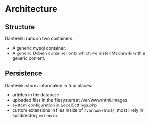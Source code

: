 # Architecture

## Structure
Dantewiki runs on two containers:
* A generic mysql container.
* A generic Debian container onto which we install Mediawiki with a generic content.

## Persistence 
Dantewiki stores information in four places: 
* articles in the database 
* uploaded files in the filesystem at /var/www/html/images
* system configuration in LocalSettings.php 
* custom extensions in files inside of `/var/www/html/`, most likely in subdirectory `extension`
